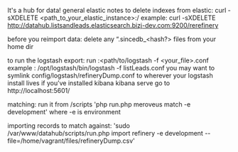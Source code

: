 It's a hub for data!
general elastic notes
    to delete indexes from elastic:
        curl -sXDELETE <path_to_your_elastic_instance>:<port>/<index> 
        example:
            curl -sXDELETE http://datahub.listsandleads.elasticsearch.bizj-dev.com:9200/rerefinery
        
before you reimport data:
    delete any “.sincedb_<hash?> files from your home dir
    
to run the logstash export:
    run :<path/to/logstash -f <your_file>.conf
    example
        : /opt/logstash/bin/logstash -f listLeads.conf
        you may want to symlink config/logstash/refineryDump.conf to wherever your 
        logstash install lives
if you’ve installed kibana 
    kibana serve
    go to http://localhost:5601/
    
matching:
    run it from /scripts
    'php run.php  meroveus match -e development' where -e is environment 


importing records to match against:
    'sudo /var/www/datahub/scripts/run.php import refinery -e development --file=/home/vagrant/files/refineryDump.csv'